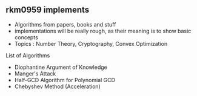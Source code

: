 ## rkm0959 implements

- Algorithms from papers, books and stuff
- implementations will be really rough, as their meaning is to show basic concepts
- Topics : Number Theory, Cryptography, Convex Optimization



List of Algorithms

- Diophantine Argument of Knowledge
- Manger's Attack
- Half-GCD Algorithm for Polynomial GCD
- Chebyshev Method (Acceleration)

